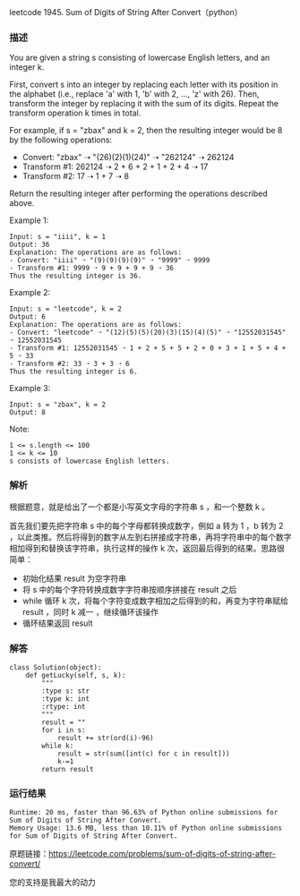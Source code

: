 leetcode  1945. Sum of Digits of String After Convert（python）

### 描述

You are given a string s consisting of lowercase English letters, and an integer k.

First, convert s into an integer by replacing each letter with its position in the alphabet (i.e., replace 'a' with 1, 'b' with 2, ..., 'z' with 26). Then, transform the integer by replacing it with the sum of its digits. Repeat the transform operation k times in total.

For example, if s = "zbax" and k = 2, then the resulting integer would be 8 by the following operations:

* Convert: "zbax" ➝ "(26)(2)(1)(24)" ➝ "262124" ➝ 262124
* Transform #1: 262124 ➝ 2 + 6 + 2 + 1 + 2 + 4 ➝ 17
* Transform #2: 17 ➝ 1 + 7 ➝ 8

Return the resulting integer after performing the operations described above.

 



Example 1:

	Input: s = "iiii", k = 1
	Output: 36
	Explanation: The operations are as follows:
	- Convert: "iiii" ➝ "(9)(9)(9)(9)" ➝ "9999" ➝ 9999
	- Transform #1: 9999 ➝ 9 + 9 + 9 + 9 ➝ 36
	Thus the resulting integer is 36.

	
Example 2:

	Input: s = "leetcode", k = 2
	Output: 6
	Explanation: The operations are as follows:
	- Convert: "leetcode" ➝ "(12)(5)(5)(20)(3)(15)(4)(5)" ➝ "12552031545" ➝ 12552031545
	- Transform #1: 12552031545 ➝ 1 + 2 + 5 + 5 + 2 + 0 + 3 + 1 + 5 + 4 + 5 ➝ 33
	- Transform #2: 33 ➝ 3 + 3 ➝ 6
	Thus the resulting integer is 6.


Example 3:

	Input: s = "zbax", k = 2
	Output: 8

	

Note:


	1 <= s.length <= 100
	1 <= k <= 10
	s consists of lowercase English letters.

### 解析

根据题意，就是给出了一个都是小写英文字母的字符串 s ，和一个整数 k 。

首先我们要先把字符串 s 中的每个字母都转换成数字，例如 a 转为 1 ，b 转为 2 ，以此类推。然后将得到的数字从左到右拼接成字符串，再将字符串中的每个数字相加得到和替换该字符串，执行这样的操作 k 次，返回最后得到的结果。思路很简单：

* 初始化结果 result 为空字符串
* 将 s 中的每个字符转换成数字字符串按顺序拼接在 result 之后
* while 循环 k 次，将每个字符变成数字相加之后得到的和，再变为字符串赋给 result ，同时 k 减一 ，继续循环该操作
* 循环结果返回 result 


### 解答
				
	class Solution(object):
	    def getLucky(self, s, k):
	        """
	        :type s: str
	        :type k: int
	        :rtype: int
	        """
	        result = ""
	        for i in s:
	            result += str(ord(i)-96)
	        while k:
	            result = str(sum([int(c) for c in result]))
	            k-=1
	        return result
	        
	        

            	      
			
### 运行结果


	Runtime: 20 ms, faster than 96.63% of Python online submissions for Sum of Digits of String After Convert.
	Memory Usage: 13.6 MB, less than 10.11% of Python online submissions for Sum of Digits of String After Convert.

原题链接：https://leetcode.com/problems/sum-of-digits-of-string-after-convert/



您的支持是我最大的动力
